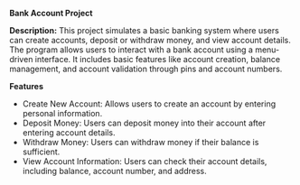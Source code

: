 **Bank Account Project**

**Description:**
This project simulates a basic banking system where users can create accounts, deposit or withdraw money, and view account details. The program allows users to interact with a bank account using a menu-driven interface. It includes basic features like account creation, balance management, and account validation through pins and account numbers.

**Features**

 - Create New Account: Allows users to create an account by entering personal information.
 - Deposit Money: Users can deposit money into their account after entering account details.
 - Withdraw Money: Users can withdraw money if their balance is sufficient.
 - View Account Information: Users can check their account details, including balance, account number, and address.
